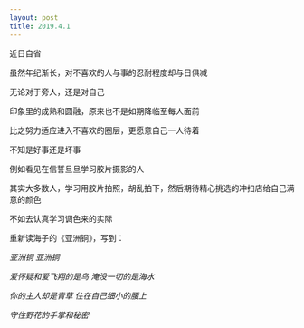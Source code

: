 ```yaml
---
layout: post
title: 2019.4.1
---
```


近日自省

虽然年纪渐长，对不喜欢的人与事的忍耐程度却与日俱减

无论对于旁人，还是对自己

印象里的成熟和圆融，原来也不是如期降临至每人面前

比之努力适应进入不喜欢的圈层，更愿意自己一人待着

不知是好事还是坏事



例如看见在信誓旦旦学习胶片摄影的人

其实大多数人，学习用胶片拍照，胡乱拍下，然后期待精心挑选的冲扫店给自己满意的颜色

不如去认真学习调色来的实际



重新读海子的《亚洲铜》，写到：

*亚洲铜 亚洲铜*

*爱怀疑和爱飞翔的是鸟 淹没一切的是海水*

*你的主人却是青草 住在自己细小的腰上*

*守住野花的手掌和秘密*
